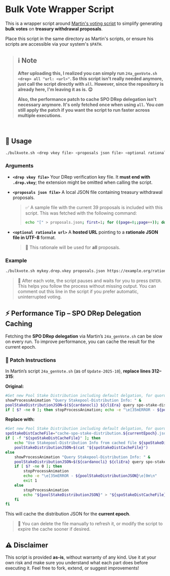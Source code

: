 # Bulk Vote Wrapper Script

This is a wrapper script around [Martin's voting script](https://github.com/gitmachtl/scripts) to simplify generating **bulk votes** on **treasury withdrawal proposals**.

Place this script in the same directory as Martin's scripts, or ensure his scripts are accessible via your system's `$PATH`.

> ## ℹ️ Note
> **After uploading this, I realized you can simply run `24a_genVote.sh <drep> all "url: <url>"`. So this script isn't really needed anymore, just call the script directly with `all`. However, since the repository is already here, I'm leaving it as is. 😉**
> 
> **Also, the performance patch to cache SPO DRep delegation isn't necessary anymore. It's only fetched once when using `all`. You *can* still apply the patch if you want the script to run faster across multiple executions.**
>

<br>

## 🚀 Usage

```bash
./bulkvote.sh <drep vkey file> <proposals json file> <optional rationale url>
```

### Arguments

* **`<drep vkey file>`**
  Your DRep verification key file. It **must end with `.drep.vkey`**; the extension might be omitted when calling the script.

* **`<proposals json file>`**
  A local JSON file containing treasury withdrawal proposals.

  > ✅ A sample file with the current 39 proposals is included with this script. This was fetched with the following command:
  > ````bash
  > echo "[" > proposals.json; first=1; for ((page=0;;page++)); do echo "Fetching page $page..." >&2; resp=$(curl -s "https://be.gov.tools/proposal/list?page=$page&pageSize=10&type[]=TreasuryWithdrawals"); items=$(echo "$resp" | jq -c '.elements[]'); [ -z "$items" ] && break; while IFS= read -r item; do [ $first -eq 0 ] && echo "," >> proposals.json; echo "$item" >> proposals.json; first=0; done <<< "$items"; done; echo "]" >> proposals.json
  > ````

* **`<optional rationale url>`**
  A **hosted URL** pointing to a **rationale JSON file in UTF-8** format.

  > 📎 This rationale will be used for **all** proposals.

### Example

```bash
./bulkvote.sh mykey.drep.vkey proposals.json https://example.org/rationale.json
```

> 🔸 After each vote, the script pauses and waits for you to press `ENTER`. This helps you follow the process without missing output.
> You can comment out this line in the script if you prefer automatic, uninterrupted voting.

## ⚡ Performance Tip – SPO DRep Delegation Caching

Fetching the **SPO DRep delegation** via Martin’s `24a_genVote.sh` can be slow on every run. To improve performance, you can cache the result for the current epoch.

### 🔧 Patch Instructions

In Martin’s script `24a_genVote.sh` (as of `Update-2025-10`), **replace lines 312–315**:

**Original:**

```bash
#Get new Pool Stake Distribution including default delgation, for quorum calculation later on - available with this command since cli 10.2.0.0
showProcessAnimation "Query Stakepool-Distribution Info: " &
poolStakeDistributionJSON=$(${cardanocli} ${cliEra} query spo-stake-distribution --all-spos 2> /dev/stdout)
if [ $? -ne 0 ]; then stopProcessAnimation; echo -e "\e[35mERROR - ${poolStakeDistributionJSON}\e[0m\n"; exit 1; else stopProcessAnimation; fi;
```

**Replace with:**

```bash
#Get new Pool Stake Distribution including default delgation, for quorum calculation later on - available with this command since cli 10.2.0.0
spoStakeDistCacheFile="cache-spo-stake-distribution.${currentEpoch}.json"
if [ -f "${spoStakeDistCacheFile}" ]; then
	echo "Use Stakepool-Distribution Info from cached file ${spoStakeDistCacheFile}"
	poolStakeDistributionJSON=$(cat "${spoStakeDistCacheFile}")
else
	showProcessAnimation "Query Stakepool-Distribution Info: " &
	poolStakeDistributionJSON=$(${cardanocli} ${cliEra} query spo-stake-distribution --all-spos 2> /dev/stdout)
	if [ $? -ne 0 ]; then
		stopProcessAnimation
		echo -e "\e[35mERROR - ${poolStakeDistributionJSON}\e[0m\n"
		exit 1
	else
		stopProcessAnimation
		echo "${poolStakeDistributionJSON}" > "${spoStakeDistCacheFile}"
	fi
fi
```

This will cache the distribution JSON for the **current epoch**.

> 📝 You can delete the file manually to refresh it, or modify the script to expire the cache sooner if desired.

## ⚠️ Disclaimer

This script is provided **as-is**, without warranty of any kind. Use it at your own risk and make sure you understand what each part does before executing it. Feel free to fork, extend, or suggest improvements!
